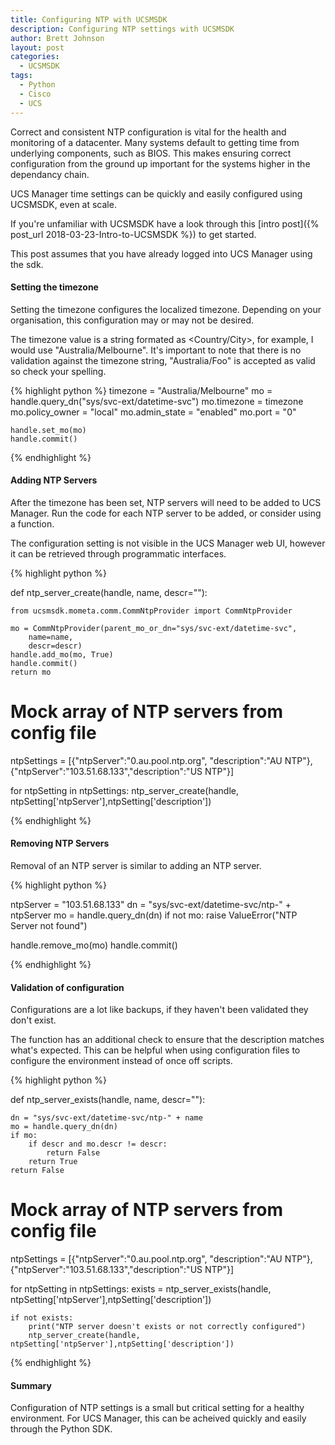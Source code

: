 ```yaml
---
title: Configuring NTP with UCSMSDK
description: Configuring NTP settings with UCSMSDK
author: Brett Johnson
layout: post
categories:
  - UCSMSDK
tags: 
  - Python
  - Cisco
  - UCS
---
```


Correct and consistent NTP configuration is vital for the health and monitoring of a datacenter. Many systems default to getting time from underlying components, such as BIOS. This makes ensuring correct configuration from the ground up important for the systems higher in the dependancy chain.

UCS Manager time settings can be quickly and easily configured using UCSMSDK, even at scale.

If you're unfamiliar with UCSMSDK have a look through this [intro post]({% post_url 2018-03-23-Intro-to-UCSMSDK %}) to get started. 

This post assumes that you have already logged into UCS Manager using the sdk.

#### Setting the timezone

Setting the timezone configures the localized timezone. Depending on your organisation, this configuration may or may not be desired.

The timezone value is a string formated as <Country/City>, for example, I would use "Australia/Melbourne". It's important to note that there is no validation against the timezone string, "Australia/Foo" is accepted as valid so check your spelling.

{% highlight python %}
    timezone = "Australia/Melbourne"
    mo = handle.query_dn("sys/svc-ext/datetime-svc")
    mo.timezone = timezone
    mo.policy_owner = "local"
    mo.admin_state = "enabled" 
    mo.port = "0"

    handle.set_mo(mo)
    handle.commit()

{% endhighlight %}

#### Adding NTP Servers

After the timezone has been set, NTP servers will need to be added to UCS Manager. Run the code for each NTP server to be added, or consider using a function.

The configuration setting is not visible in the UCS Manager web UI, however it can be retrieved through programmatic interfaces.

{% highlight python %}

def ntp_server_create(handle, name, descr=""):

    from ucsmsdk.mometa.comm.CommNtpProvider import CommNtpProvider

    mo = CommNtpProvider(parent_mo_or_dn="sys/svc-ext/datetime-svc",
        name=name,
        descr=descr)
    handle.add_mo(mo, True)
    handle.commit()
    return mo

# Mock array of NTP servers from config file
ntpSettings = [{"ntpServer":"0.au.pool.ntp.org", "description":"AU NTP"}, {"ntpServer":"103.51.68.133","description":"US NTP"}]

for ntpSetting in ntpSettings:
    ntp_server_create(handle, ntpSetting['ntpServer'],ntpSetting['description'])

{% endhighlight %}

#### Removing NTP Servers

Removal of an NTP server is similar to adding an NTP server. 

{% highlight python %}

ntpServer = "103.51.68.133"
dn = "sys/svc-ext/datetime-svc/ntp-" + ntpServer
mo = handle.query_dn(dn)
if not mo:
    raise ValueError("NTP Server not found")

handle.remove_mo(mo)
handle.commit()

{% endhighlight %}

#### Validation of configuration

Configurations are a lot like backups, if they haven't been validated they don't exist.

The function has an additional check to ensure that the description matches what's expected. This can be helpful when using configuration files to configure the environment instead of once off scripts.

{% highlight python %}

def ntp_server_exists(handle, name, descr=""):

    dn = "sys/svc-ext/datetime-svc/ntp-" + name
    mo = handle.query_dn(dn)
    if mo:
        if descr and mo.descr != descr:
            return False
        return True
    return False

# Mock array of NTP servers from config file
ntpSettings = [{"ntpServer":"0.au.pool.ntp.org", "description":"AU NTP"}, {"ntpServer":"103.51.68.133","description":"US NTP"}]

for ntpSetting in ntpSettings:
    exists = ntp_server_exists(handle, ntpSetting['ntpServer'],ntpSetting['description'])

    if not exists:
        print("NTP server doesn't exists or not correctly configured")
        ntp_server_create(handle, ntpSetting['ntpServer'],ntpSetting['description'])

{% endhighlight %}
 
#### Summary

Configuration of NTP settings is a small but critical setting for a healthy environment. For UCS Manager, this can be acheived quickly and easily through the Python SDK.